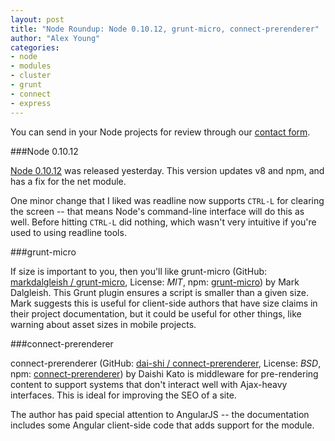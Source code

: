 ```yaml
---
layout: post
title: "Node Roundup: Node 0.10.12, grunt-micro, connect-prerenderer"
author: "Alex Young"
categories: 
- node
- modules
- cluster
- grunt
- connect
- express
---
```


<div class="intro">
You can send in your Node projects for review through our <a href="/contact.html">contact form</a>.
</div>

###Node 0.10.12

[Node 0.10.12](http://blog.nodejs.org/2013/06/18/node-v0-10-12-stable/) was released yesterday.  This version updates v8 and npm, and has a fix for the net module.

One minor change that I liked was readline now supports `CTRL-L` for clearing the screen -- that means Node's command-line interface will do this as well.  Before hitting `CTRL-L` did nothing, which wasn't very intuitive if you're used to using readline tools.

###grunt-micro

If size is important to you, then you'll like grunt-micro (GitHub: [markdalgleish / grunt-micro](https://github.com/markdalgleish/grunt-micro), License: _MIT_, npm: [grunt-micro](https://npmjs.org/package/grunt-micro)) by Mark Dalgleish.  This Grunt plugin ensures a script is smaller than a given size.  Mark suggests this is useful for client-side authors that have size claims in their project documentation, but it could be useful for other things, like warning about asset sizes in mobile projects.

###connect-prerenderer

connect-prerenderer (GitHub: [dai-shi / connect-prerenderer](https://github.com/dai-shi/connect-prerenderer), License: _BSD_, npm: [connect-prerenderer](https://npmjs.org/package/connect-prerenderer)) by Daishi Kato is middleware for pre-rendering content to support systems that don't interact well with Ajax-heavy interfaces.  This is ideal for improving the SEO of a site.

The author has paid special attention to AngularJS -- the documentation includes some Angular client-side code that adds support for the module.
